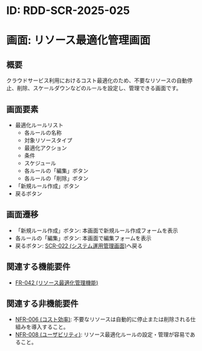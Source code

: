 # ID: RDD-SCR-2025-025

# 画面: リソース最適化管理画面

## 概要

クラウドサービス利用におけるコスト最適化のため、不要なリソースの自動停止、削除、スケールダウンなどのルールを設定し、管理できる画面です。

## 画面要素

- 最適化ルールリスト
  - 各ルールの名称
  - 対象リソースタイプ
  - 最適化アクション
  - 条件
  - スケジュール
  - 各ルールの「編集」ボタン
  - 各ルールの「削除」ボタン
- 「新規ルール作成」ボタン
- 戻るボタン

## 画面遷移

- 「新規ルール作成」ボタン: 本画面で新規ルール作成フォームを表示
- 各ルールの「編集」ボタン: 本画面で編集フォームを表示
- 戻るボタン:
  [SCR-022 (システム運用管理画面)](../screens/scr-022-system-management-screen.md)へ戻る

## 関連する機能要件

- [FR-042 (リソース最適化管理機能)](../functional-requirements/fr-042-resource-optimization-management-function.md)

## 関連する非機能要件

- [NFR-006 (コスト効率)](../non-functional-requirements/nfr-006-cost-efficiency.md): 不要なリソースは自動的に停止または削除される仕組みを導入すること。
- [NFR-008 (ユーザビリティ)](../non-functional-requirements/nfr-008-usability.md): リソース最適化ルールの設定・管理が容易であること。
